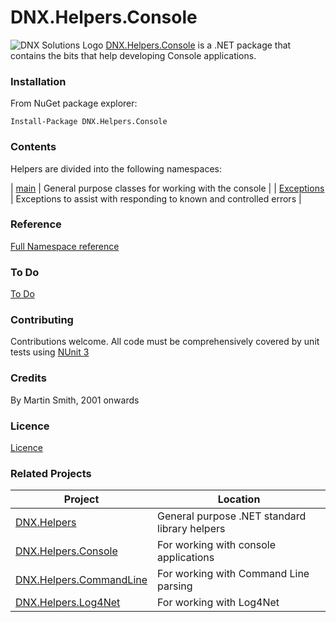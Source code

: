 # DNX.Helpers.Console

![DNX Solutions Logo](http://dnx-solutions.co.uk/favicon-32x32.png)
[DNX.Helpers.Console](http://github.com/martinsmith1968/DNX.Helpers.Console) is a .NET package that contains the bits that help developing Console applications.

### Installation

From NuGet package explorer:

`Install-Package DNX.Helpers.Console`

### Contents

Helpers are divided into the following namespaces:

| [main](Docs/main.md) | General purpose classes for working with the console |
| [Exceptions](Docs/Exceptions.md) | Exceptions to assist with responding to known and controlled errors |


### Reference

[Full Namespace reference](Reference/reference.md)

### To Do

[To Do](todo.md)

### Contributing

Contributions welcome. All code must be comprehensively covered by unit tests using [NUnit 3](http://www.nunit.org)

### Credits

By Martin Smith, 2001 onwards

### Licence

[Licence](licence.txt)

### Related Projects

| Project | Location |
| --- | --- |
| [DNX.Helpers](http://github.com/martinsmith1968/DNX.Helpers) | General purpose .NET standard library helpers |
| [DNX.Helpers.Console](http://github.com/martinsmith1968/DNX.Helpers.Console) | For working with console applications |
| [DNX.Helpers.CommandLine](http://github.com/martinsmith1968/DNX.Helpers.Console) | For working with Command Line parsing |
| [DNX.Helpers.Log4Net](http://github.com/martinsmith1968/DNX.Helpers.Log4Net) | For working with Log4Net |
